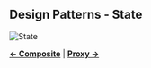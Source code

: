 ## Design Patterns - State

![State](State.jpg)

[**<- Composite**](../Composite)
|
[**Proxy ->**](../Proxy)